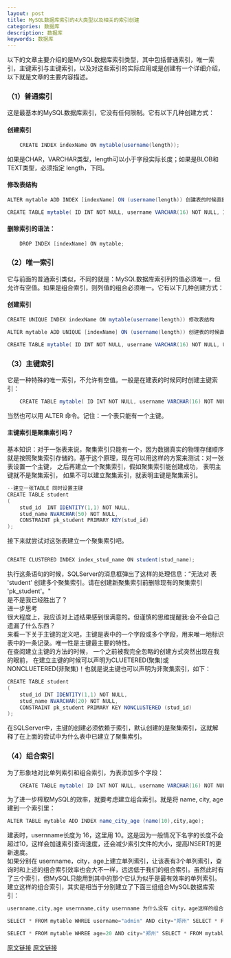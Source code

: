 ```yaml
---
layout: post
title: MySQL数据库索引的4大类型以及相关的索引创建
categories: 数据库
description: 数据库
keywords: 数据库
---
```



以下的文章主要介绍的是MySQL数据库索引类型，其中包括普通索引，唯一索引，主键索引与主键索引，以及对这些索引的实际应用或是创建有一个详细介绍，以下就是文章的主要内容描述。

### （1）普通索引

这是最基本的MySQL数据库索引，它没有任何限制。它有以下几种创建方式：

#### 创建索引
```java
    CREATE INDEX indexName ON mytable(username(length)); 
```
如果是CHAR，VARCHAR类型，length可以小于字段实际长度；如果是BLOB和TEXT类型，必须指定 length，下同。

#### 修改表结构
```java
ALTER mytable ADD INDEX [indexName] ON (username(length)) 创建表的时候直接指定

CREATE TABLE mytable( ID INT NOT NULL, username VARCHAR(16) NOT NULL, INDEX [indexName] (username(length)) );  
```
#### 删除索引的语法：
```java
    DROP INDEX [indexName] ON mytable;  
```
### （2）唯一索引

它与前面的普通索引类似，不同的就是：MySQL数据库索引列的值必须唯一，但允许有空值。如果是组合索引，则列值的组合必须唯一。它有以下几种创建方式：

#### 创建索引
```java
CREATE UNIQUE INDEX indexName ON mytable(username(length)) 修改表结构

ALTER mytable ADD UNIQUE [indexName] ON (username(length)) 创建表的时候直接指定

CREATE TABLE mytable( ID INT NOT NULL, username VARCHAR(16) NOT NULL, UNIQUE [indexName] (username(length)) );  
```
### （3）主键索引

它是一种特殊的唯一索引，不允许有空值。一般是在建表的时候同时创建主键索引：
```java
    CREATE TABLE mytable( ID INT NOT NULL, username VARCHAR(16) NOT NULL, PRIMARY KEY(ID) );  
```
当然也可以用 ALTER 命令。记住：一个表只能有一个主键。
#### 主键索引是聚集索引吗？
基本知识：对于一张表来说，聚集索引只能有一个，因为数据真实的物理存储顺序就是按照聚集索引存储的。基于这个原理，现在可以用这样的方案来测试：对一张表设置一个主键， 之后再建立一个聚集索引，假如聚集索引能创建成功， 表明主键就不是聚集索引， 如果不可以建立聚集索引，就表明主键是聚集索引。
```java
--建立一张TABLE 同时设置主键
CREATE TABLE student
(    
    stud_id  INT IDENTITY(1,1) NOT NULL,
    stud_name NVARCHAR(50) NOT NULL,    
    CONSTRAINT pk_student PRIMARY KEY(stud_id)    
);
```
接下来就尝试对这张表建立一个聚集索引吧。
```java

CREATE CLUSTERED INDEX index_stud_name ON student(stud_name);
```
执行这条语句的时候，SQLServer的消息框弹出了这样的处理信息：“无法对 表 'student' 创建多个聚集索引。请在创建新聚集索引前删除现有的聚集索引 'pk_student'。"  
是不是我已经胜出了？  
进一步思考  
很大程度上，我应该对上述结果感到很满意的。但谨慎的思维提醒我:会不会自己遗漏了什么东西？  
来看一下关于主键的定义吧，主键是表中的一个字段或多个字段，用来唯一地标识表中的一条记录。唯一性是主键最主要的特性。  
在查阅建立主键的方法的时候， 一个之前被我完全忽略的创建方式突然出现在我的眼前， 在建立主键的时候可以声明为CLUETERED(聚集)或NONCLUETERED(非聚集)！也就是说主键也可以声明为非聚集索引，如下：

```java
CREATE TABLE student
(
    stud_id INT IDENTITY(1,1) NOT NULL,
    stud_name NVARCHAR(20) NOT NULL,
    CONSTRAINT pk_student PRIMARY KEY NONCLUSTERED (stud_id)
);
```
在SQLServer中，主键的创建必须依赖于索引，默认创建的是聚集索引，这就解释了在上面的尝试中为什么表中已建立了聚集索引。

### （4）组合索引

为了形象地对比单列索引和组合索引，为表添加多个字段：
```java
    CREATE TABLE mytable( ID INT NOT NULL, username VARCHAR(16) NOT NULL, city VARCHAR(50) NOT NULL, age INT NOT NULL );  
```
为了进一步榨取MySQL的效率，就要考虑建立组合索引。就是将 name, city, age建到一个索引里：
```java
ALTER TABLE mytable ADD INDEX name_city_age (name(10),city,age); 
```
建表时，usernname长度为 16，这里用 10。这是因为一般情况下名字的长度不会超过10，这样会加速索引查询速度，还会减少索引文件的大小，提高INSERT的更新速度。  
如果分别在 usernname，city，age上建立单列索引，让该表有3个单列索引，查询时和上述的组合索引效率也会大不一样，远远低于我们的组合索引。虽然此时有了三个索引，但MySQL只能用到其中的那个它认为似乎是最有效率的单列索引。  
建立这样的组合索引，其实是相当于分别建立了下面三组组合MySQL数据库索引：
```java
usernname,city,age usernname,city usernname 为什么没有 city，age这样的组合索引呢？这是因为MySQL组合索引“最左前缀”的结果。简单的理解就是只从最左面的开始组合。并不是只要包含这三列的查询都会用到该组合索引，下面的几个SQL就会用到这个组合MySQL数据库索引：

SELECT * FROM mytable WHREE username="admin" AND city="郑州" SELECT * FROM mytable WHREE username="admin" 而下面几个则不会用到：

SELECT * FROM mytable WHREE age=20 AND city="郑州" SELECT * FROM mytable WHREE city="郑州"
```


[原文链接](http://database.51cto.com/art/201005/202796.htm)
[原文链接](http://www.cnblogs.com/teroy/p/3420686.html)
